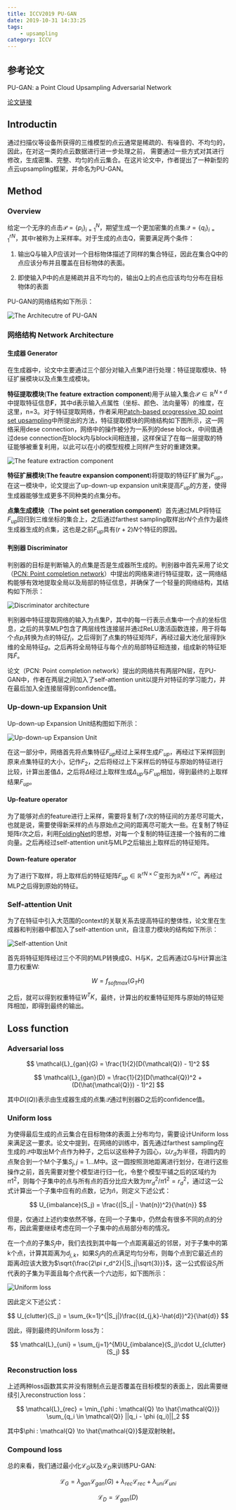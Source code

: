 ```yaml
---
title: ICCV2019 PU-GAN
date: 2019-10-31 14:33:25
tags:
    - upsampling
category: ICCV
---
```


## 参考论文

PU-GAN: a Point Cloud Upsampling Adversarial Network

[论文链接](https://arxiv.org/pdf/1907.10844.pdf) 

## Introductin

通过扫描仪等设备所获得的三维模型的点云通常是稀疏的、有噪音的、不均匀的，因此，在对这一类的点云数据进行进一步处理之前， 需要通过一些方式对其进行修改，生成密集、完整、均匀的点云集合。在这片论文中，作者提出了一种新型的点云upsampling框架，并命名为PU-GAN。

<!--more-->

## Method

### Overview

给定一个无序的点击$\mathcal{P} = \{p_i\}^N_{i=1}$，期望生成一个更加密集的点集$\mathcal{Q} = \{q_i\}^{rN}_{i=1}$，其中r被称为上采样率。对于生成的点击Q，需要满足两个条件：

1. 输出Q与输入P应该对一个目标物体描述了同样的集合特征，因此在集合Q中的点应该分布并且覆盖在目标物体的表面。

2. 即使输入P中的点是稀疏并且不均匀的，输出Q上的点也应该均匀分布在目标物体的表面

PU-GAN的网络结构如下所示：

![The Architecutre of PU-GAN](/img/pugan.jpg)

### 网络结构 Network Architecture

#### 生成器 Generator

在生成器中，论文中主要通过三个部分对输入点集P进行处理：特征提取模块、特征扩展模块以及点集生成模块。

**特征提取模块**(**The** **feature** **extraction** **component**)用于从输入集合$\mathcal{P} \in \mathbb{R}^{N \times d}$中提取特征信息**F**，其中d表示输入点属性（坐标、颜色、法向量等）的维度，在这里，n=3。对于特征提取网络，作者采用[Patch-based progressive 3D point set upsampling](http://openaccess.thecvf.com/content_CVPR_2019/papers/Yifan_Patch-Based_Progressive_3D_Point_Set_Upsampling_CVPR_2019_paper.pdf)中所提出的方法，特征提取模块的网络结构如下图所示，这一网络采用dese connection，网络中的操作被分为一系列的dese block，中间值通过dese connection在block内与block间相连接，这样保证了在每一层提取的特征能够被重复利用，以此可以在小的模型规模上同样产生好的重建效果。

![The feature extraction component](/img/PUGANFeatureExtraction.jpg)

**特征扩展模块**(**The feautre expansion component**)将提取的特征F扩展为$F_{up}$，在这一模块中，论文提出了up-down-up expansion unit来提高$F_{up}$的方差，使得生成器能够生成更多不同种类的点集分布。

**点集生成模块**（**The point set generation component**）首先通过MLP将特征$F_{up}$回归到三维坐标的集合上，之后通过farthest sampling取样出$rN$个点作为最终生成器生成的点集，这也是之前$F_{up}$具有$(r+2)N$个特征的原因。

#### 判别器 Discriminator

判别器的目标是判断输入的点集是否是生成器所生成的。判别器中首先采用了论文（[PCN: Point completion network](https://arxiv.org/pdf/1808.00671.pdf)）中提出的网络来进行特征提取，这一网络结构能够有效地提取全局以及局部的特征信息，并确保了一个轻量的网络结构，其结构如下所示：

![Discriminator architecture](/img/PUGAND.jpg)

判别器中特征提取网络的输入为点集P，其中的每一行表示点集中一个点的坐标信息，之后的共享MLP包含了两层线性连接层并通过ReLU激活函数连接，用于将每个点$p_i$转换为点的特征$f_i$，之后得到了点集的特征矩阵$F$，再经过最大池化层得到k维的全局特征$g$。之后再将全局特征与每个点的局部特征相连接，组成新的特征矩阵$\widetilde{F}$。

论文（PCN: Point completion network）提出的网络共有两层PN层，在PU-GAN中，作者在两层之间加入了self-attention unit以提升对特征的学习能力，并在最后加入全连接层得到confidence值。

### Up-down-up Expansion Unit

Up-down-up Expansion Unit结构图如下所示：

![Up-down-up Expansion Unit](/img/PUGANup-down-upExpansion.jpg)

在这一部分中，网络首先将点集特征$F_{up}$经过上采样生成$F'_{up}$，再经过下采样回到原来点集特征的大小，记作$F_2$，之后将经过上下采样后的特征与原始的特征进行比较，计算出差值$\Delta$，之后将$\Delta$经过上取样生成$\Delta_{up}$与$F'_{up}$相加，得到最终的上取样结果$F_{up}$。

#### Up-feature operator

为了能够对点的feature进行上采样，需要将复制了r次的特征间的方差尽可能大，也就是说，需要使得新采样的点与原始点之间的距离尽可能大一些。在复制了特征矩阵r次之后，利用[FoldingNet](https://arxiv.org/pdf/1712.07262.pdf)的思想，对每一个复制的特征连接一个独有的二维向量。之后再经过self-attention unit与MLP之后输出上取样后的特征矩阵。

#### Down-feature operator

为了进行下取样，将上取样后的特征矩阵$F_{up} \in \mathbb{R}^{rN \times C'}$变形为$\mathbb{R}^{N \times rC'}$。再经过MLP之后得到原始的特征。

### Self-attention Unit

为了在特征中引入大范围的context的关联关系去提高特征的整体性，论文里在生成器和判别器中都加入了self-attention unit，自注意力模块的结构如下所示：

![Self-attention Unit](/img/PUGANselfattention.jpg)

首先将特征矩阵经过三个不同的MLP转换成G、H与K，之后再通过G与H计算出注意力权重W:

$$
W = f_{softmax}(G_TH)
$$

之后，就可以得到权重特征$W^TK$，最终，计算出的权重特征矩阵与原始的特征矩阵相加，即得到最终的输出。

## Loss function

### Adversarial loss

$$
\mathcal{L}_{gan}(G) = \frac{1}{2}[D(\mathcal{Q}) - 1]^2 
$$

$$
\mathcal{L}_{gan}(D) = \frac{1}{2}[D(\mathcal{Q})^2 + (D(\hat{\mathcal{Q}}) - 1)^2]
$$

其中$D(\mathcal(Q))$表示由生成器生成的点集$\mathcal{Q}$通过判别器D之后的confidence值。

### Uniform loss

为使得最后生成的点云集合在目标物体的表面上分布均匀，需要设计Uniform loss来满足这一要求。论文中提到，在网络的训练中，首先通过farthest sampling在生成的$\mathcal{Q}$中取出M个点作为种子，之后以这些种子为园心，以$r_d$为半径，将圆内的点聚合到一个M个子集$S_j , j=1 \dots M$中。这一圆按照测地距离进行划分，在进行这些操作之前，首先需要对整个模型进行归一化，令整个模型平铺之后的区域约为$\pi 1^2$，则每个子集中的点与所有点的百分比应大致为$\pi r^2_d / \pi 1^2 = r^2_d$，通过这一公式计算出一个子集中应有的点数，记为$\hat{n}$，则定义下述公式：

$$
U_{imbalance}(S_j) = \frac{(|S_j| - \hat{n})^2}{\hat{n}}
$$

但是，仅通过上述约束依然不够，在同一个子集中，仍然会有很多不同的点的分布，因此需要继续考虑在同一个子集中的点局部分布的情况。

在一个点的子集$S_j$中，我们去找到其中每一个点距离最近的邻居，对于子集中的第k个点，计算其距离为$d_{j,k}$，如果$S_j$内的点满足均匀分布，则每个点到它最近点的距离$\hat{d}$应该大致为$\sqrt{\frac{2\pi r_d^2}{|S_j|\sqrt{3}}}$，这一公式假设$S_j$所代表的子集为平面且每个点代表一个六边形，如下图所示：

![Uniform loss](/img/PUGANUniform.jpg)

因此定义下述公式：

$$
U_{clutter}(S_j) = \sum_{k=1}^{|S_j|}\frac{(d_{j,k}-\hat{d})^2}{\hat{d}}
$$

因此，得到最终的Uniform loss为：

$$
\mathcal{L}_{uni} = \sum_{j=1}^{M}U_{imbalance}(S_j)\cdot U_{clutter}(S_j)
$$

### Reconstruction loss

上述两种loss函数其实并没有限制点云是否覆盖在目标模型的表面上，因此需要继续引入reconstruction loss：

$$
\mathcal{L}_{rec} = \min_{\phi : \mathcal{Q} \to \hat{\mathcal{Q}}} \sum_{q_i \in \mathcal{Q}} ||q_i - \phi (q_i)||_2
$$

其中$\phi : \mathcal{Q} \to \hat{\mathcal{Q}}$是双射映射。

### Compound loss

总的来看，我们通过最小化$\mathcal{L}_{G}$以及$\mathcal{L}_{D}$来训练PU-GAN:

$$
\mathcal{L}_G = \lambda_{gan}\mathcal{L}_{gan}(G) + \lambda_{rec}\mathcal{L}_{rec} + \lambda_{uni}\mathcal{L}_{uni}
$$

$$
\mathcal{L}_D = \mathcal{L}_{gan}(D)
$$